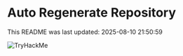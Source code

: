 # Auto Regenerate Repository

This README was last updated: 2025-08-10 21:50:59

 ![TryHackMe](https://tryhackme.com/badge/533634)